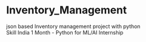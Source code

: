 # Inventory_Management
json based Inventory management project with python  
Skill India 1 Month - Python for ML/AI Internship

